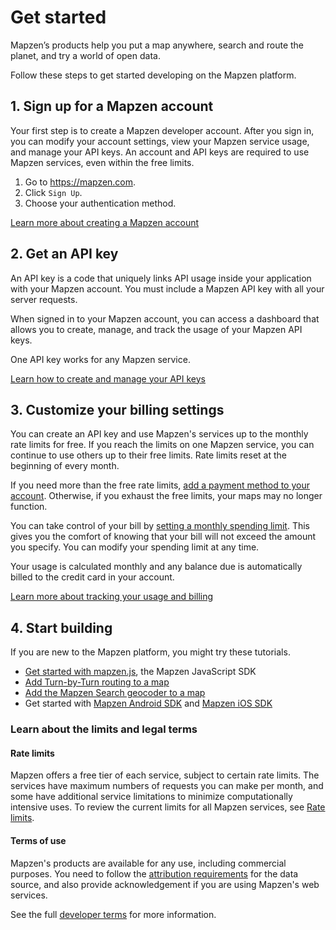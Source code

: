 # Get started

Mapzen’s products help you put a map anywhere, search and route the planet, and try a world of open data.

Follow these steps to get started developing on the Mapzen platform.

## 1. Sign up for a Mapzen account

Your first step is to create a Mapzen developer account. After you sign in, you can modify your account settings, view your Mapzen service usage, and manage your API keys. An account and API keys are required to use Mapzen services, even within the free limits.

1. Go to https://mapzen.com.
2. Click `Sign Up`.
3. Choose your authentication method.

[Learn more about creating a Mapzen account](account-settings/#Sign-up-for-a-Mapzen-account)

## 2. Get an API key

An API key is a code that uniquely links API usage inside your application with your Mapzen account. You must include a Mapzen API key with all your server requests.

When signed in to your Mapzen account, you can access a dashboard that allows you to create, manage, and track the usage of your Mapzen API keys.

One API key works for any Mapzen service.

[Learn how to create and manage your API keys](api-keys)

## 3. Customize your billing settings

You can create an API key and use Mapzen's services up to the monthly rate limits for free. If you reach the limits on one Mapzen service, you can continue to use others up to their free limits. Rate limits reset at the beginning of every month.

If you need more than the free rate limits, [add a payment method to your account](account-settings/#Add-your-payment-method). Otherwise, if you exhaust the free limits, your maps may no longer function.

You can take control of your bill by [setting a monthly spending limit](account-settings/#Set-monthly-spending-limits). This gives you the comfort of knowing that your bill will not exceed the amount you specify. You can modify your spending limit at any time.

Your usage is calculated monthly and any balance due is automatically billed to the credit card in your account.

[Learn more about tracking your usage and billing](billing)

## 4. Start building

If you are new to the Mapzen platform, you might try these tutorials.

- [Get started with mapzen.js](https://mapzen.com/documentation/mapzen-js/get-started/), the Mapzen JavaScript SDK
- [Add Turn-by-Turn routing to a map](https://mapzen.com/documentation/mobility/turn-by-turn/add-routing-to-a-map/)
- [Add the Mapzen Search geocoder to a map](https://mapzen.com/documentation/search/add-search-to-a-map/)
- Get started with [Mapzen Android SDK](https://mapzen.com/documentation/android/getting-started/) and [Mapzen iOS SDK](https://mapzen.com/documentation/ios/getting-started/)

### Learn about the limits and legal terms

#### Rate limits

Mapzen offers a free tier of each service, subject to certain rate limits. The services have maximum numbers of requests you can make per month, and some have additional service limitations to minimize computationally intensive uses. To review the current limits for all Mapzen services, see [Rate limits](rate-limits).

#### Terms of use

Mapzen's products are available for any use, including commercial purposes. You need to follow the [attribution requirements](https://mapzen.com/rights/) for the data source, and also provide acknowledgement if you are using Mapzen's web services.

See the full [developer terms](https://mapzen.com/terms/) for more information.
